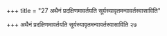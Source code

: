 +++
title = "27 अथैनं प्रदक्षिणमावर्तयति सूर्यस्यावृतमन्वावर्तस्वासाविति"

+++
अथैनं प्रदक्षिणमावर्तयति सूर्यस्यावृतमन्वावर्तस्वासाविति २७